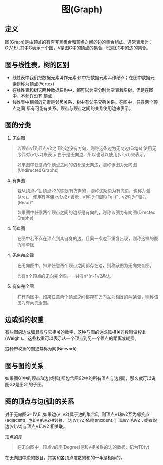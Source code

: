 # <center> 图(Graph)

## 定义
图(Graph)是由顶点的有穷非空集合和顶点之间的边的集合组成。通常表示为：G(V,E)
,其中G表示一个图，V是图G中的顶点的集合，E是图G中的边的集合。

## 图与线性表，树的区别
* 线性表中我们把数据元素叫作元素;树中把数据元素叫作结点；在图中数据元素则称为顶点(Vertex)
* 在线性表和树这两种数据结构中，都可以为空分别为空表和空树。但是在图中，不允许没有
  顶点
* 线性表中相邻的元素是邻居关系，树中有父子兄弟关系。在图中，任意两个顶点之间
  都有可能有关系。顶点与顶点之间的关系使用边来表示。

## 图的分类
1. 无向图
> 若顶点v1到顶点v2之间的边没有方向，则称这条边为无向边(Edge)
> 使用无序偶对(v1,v2)来表示,由于是无向边，所以也可以使用(v2,v1)来表示。
> 
> 如果图中任意两个顶点之间的边都是无向边，则称该图为无向图(Undirected Graphs)
> 

4. 有向图
> 若从顶点v1到顶点v2的边是有方向的，则称这条边为有向边，也称为弧(Arc)。
> 使用有序偶<v1,v2>表示，v1称为“弧尾(Tail)”，v2称为“弧头(Head)”
> 
> 如果图中任意两个顶点之间的边都是有向的，则称该图为有向图(Directed Graphs)
>

4. 简单图
> 在图中若不存在顶点到其自身的边，且同一条边不重复出现，则称这样的图为简单图
> 

4. 无向完全图
> 在无向图中，如果任意两个顶点之间都存在边，则称该图为无向完全图。
> 
> 含有n个顶点的无向完全图，一共有n*(n-1)/2条边。
> 
5. 有向完全图
> 在有向图中，如果任意两个顶点之间都存在方向互为相反的两条弧，则称该图为有向完全图。
> 

## 边或弧的权重
有些图的边或弧具有与它相关的数字，这种与图的边或弧相关的数叫做权重(Weight)。
这些权重可以表示从一个顶点到另一个顶点的距离或耗费。

这种带权重的图通常称为网(Network)

## 图与图的关系
如果图G1中的顶点和边(或弧),都包含图G2中的所有顶点与边(弧)，那么就可以说
图G2是图G1的子图。

## 图的顶点与边(弧)的关系
对于无向图G=(V,E),如果边(v1,v2)属于边的集合E，则顶点v1和v2互为邻接点(adjacent),
也即v1和v2相邻接， 边(v1,v2)依附(incident)于顶点v1和v2；或者说边(v1,v2)与顶点v1和v2
相关联。

顶点的度
> 在无向图中，顶点v的度(Degree)是和v相关联的边的数据，记为TD(v)

在无向图中边的数目，其实和各顶点度数的和的一半是相等的。



